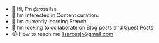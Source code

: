 - 👋 Hi, I’m @rosslisa
- 👀 I’m interested in Content curation.
- 🌱 I’m currently learning French
- 💞️ I’m looking to collaborate on Blog posts and Guest Posts
- 📫 How to reach me lisarossjr@gmail.com

<!---
rosslisa/rosslisa is a ✨ special ✨ repository because its `README.md` (this file) appears on your GitHub profile.
You can click the Preview link to take a look at your changes.
--->
